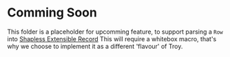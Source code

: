 # Comming Soon
This folder is a placeholder for upcomming feature, to support parsing a `Row` into [Shapless Extensible Record](https://github.com/milessabin/shapeless/wiki/Feature-overview:-shapeless-2.0.0#extensible-records)
This will require a whitebox macro, that's why we choose to implement it as a different 'flavour' of Troy.
